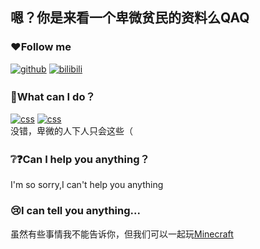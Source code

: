 ## 嗯？你是来看一个卑微贫民的资料么QAQ
### ❤Follow me
<a href="https://github.com/FIve201"><img src="https://img.shields.io/badge/GitHub-black.svg" alt="github"></a>
<a href="https://space.bilibili.com/357635616"><img src="https://img.shields.io/badge/bilibili-pink.svg" alt="bilibili"></a>
### 🤔What can I do？
<a href="https://www.w3school.com.cn/html/index.asp"><img src="https://img.shields.io/badge/HTML-orange.svg" alt="css"></a> 
<a href="https://www.w3school.com.cn/css/index.asp"><img src="https://img.shields.io/badge/CSS-blue.svg" alt="css"></a><br />
没错，卑微的人下人只会这些（
### ❔❓Can I help you anything？
I'm so sorry,I can't help you anything
### 😢I can tell you anything...
虽然有些事情我不能告诉你，但我们可以一起玩<a href="https://www.minecraft.net">Minecraft</a>
<!--
**FIve201/FIve201** is a ✨ _special_ ✨ repository because its `README.md` (this file) appears on your GitHub profile.

Here are some ideas to get you started:

- 🔭 I’m currently working on ...
- 🌱 I’m currently learning ...
- 👯 I’m looking to collaborate on ...
- 🤔 I’m looking for help with ...
- 💬 Ask me about ...
- 📫 How to reach me: ...
- 😄 Pronouns: ...
- ⚡ Fun fact: ...
-->
